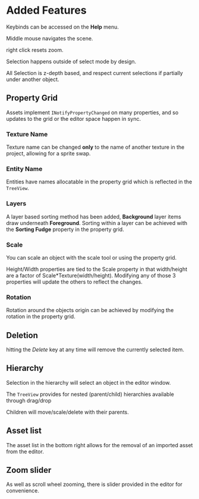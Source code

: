 # Added Features

Keybinds can be accessed on the **Help** menu.

Middle mouse navigates the scene.

right click resets zoom.

Selection happens outside of select mode by design.

All Selection is z-depth based, and respect current selections if partially under another object.

## Property Grid

Assets implement `INotifyPropertyChanged` on many properties, and so updates to the grid or the editor space happen in sync.

### Texture Name

Texture name can be changed **only** to the name of another texture in the project, allowing for a sprite swap.

### Entity Name

Entities have names allocatable in the property grid which is reflected in the `TreeView`.

### Layers

A layer based sorting method has been added, **Background** layer items draw underneath **Foreground**. Sorting within a layer can be achieved with the **Sorting Fudge** property in the property grid. 

### Scale

You can scale an object with the scale tool or using the property grid.

Height/Width properties are tied to the Scale property in that width/height are a factor of Scale*Texture(width/height). Modifying any of those 3 properties will update the others to reflect the changes.

### Rotation

Rotation around the objects origin can be achieved by modifying the rotation in the property grid.

## Deletion

hitting the *Delete* key at any time will remove the currently selected item.

## Hierarchy

Selection in the hierarchy will select an object in the editor window.

The `TreeView` provides for nested (parent/child) hierarchies available through drag/drop

Children will move/scale/delete with their parents.

## Asset list

The asset list in the bottom right allows for the removal of an imported asset from the editor.

## Zoom slider

As well as scroll wheel zooming, there is slider provided in the editor for convenience.


